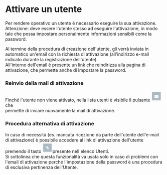 # Attivare un utente

Per rendere operativo un utente è necessario eseguire la sua attivazione. Attenzione: deve essere l'utente stesso ad eseguire l'attivazione, in modo tale che possa impostare personalmente informazioni sensibili come la password.  
  
Al termine della procedura di creazione dell'utente, gli verrà inviata in automatico un'email con la richiesta di attivazione \(all'indirizzo e-mail indicato durante la registrazione dell'utente\).  
All'interno dell'email è presente un link che reindirizza alla pagina di attivazione, che permette anche di impostare la password.

### Reinvio della mail di attivazione

Finché l'utente non viene attivato, nella lista utenti è visibile il pulsante ![](../../.gitbook/assets/image%20%2821%29.png) che  
permette di inviare nuovamente la mail di attivazione.

### Procedura alternativa di attivazione

In caso di necessità \(es. mancata ricezione da parte dell'utente dell'e-mail di attivazione\) è possibile accedere al link di attivazione dell'utente premendo il tasto ![](../../.gitbook/assets/tasto-di-attivazione.PNG)presente nell'elenco Utenti.  
Si sottolinea che questa funzionalità va usata solo in caso di problemi con l'email di attivazione perché l'impostazione della password è una procedura di esclusiva pertinenza dell'Utente.  


